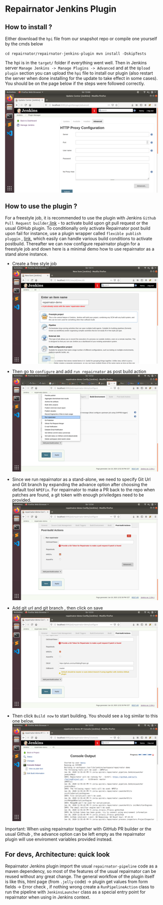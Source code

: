 # Repairnator Jenkins Plugin

## How to install ?

Either download the `hpi` file from our snapshot repo or compile one yourself by the cmds below

`
cd repairnator/repairnator-jenkins-plugin
mvn install -DskipTests
`

The hpi is in the `target/` folder if everything went well. Then in Jenkins server `Manage Jenkins -> Manage Plugins -> Advanced` and at the `Upload plugin` section you can upload the `hpi` file to install our plugin (also restart the server when done installing for the update to take effect in some cases). You should be on the page below if the steps were followed correctly.

![](images/repairnator-jenkins-images/pic1.png)


## How to use the plugin ?

For a freestyle job, it is recommended to use the plugin with Jenkins `Github Pull Request builder`,[link](https://wiki.jenkins.io/display/JENKINS/GitHub+pull+request+builder+plugin) - to activate build upon git pull request or the usual GitHub plugin. To conditionally only activate Repairnator post build upon fail for instance, use a plugin wrapper called `flexible publish pluggin` , [link](https://wiki.jenkins.io/display/JENKINS/Flexible+Publish+Plugin), which easily can handle various build conditions to activate postbuild. Thereafter we can now configure repairnator plugin for a freestyle job and down here is a minimal demo how to use repairnator as a stand alone instance.

* Create a free style job
![](images/repairnator-jenkins-images/pic2.png)

* Then go to `configure` and add `run repairnator` as post build action
![](images/repairnator-jenkins-images/pic3.png)

* Since we run repairnator as a stand-alone, we need to specify Git Url and Git branch by expanding the advance option after choosing the default tool `NPEFix`. For repairnator to make a PR back to the repo when patches are found, a git token with enough priviledges need to be provided.
![](images/repairnator-jenkins-images/pic4.png)

* Add git url and git branch , then click on save
![](images/repairnator-jenkins-images/pic5.png)

* Then click `Build now` to start building. You should see a log similar to this one below.
![](images/repairnator-jenkins-images/pic6.png)

Important: When using repairnator together with GitHub PR builder or the usual Github , the advance option can be left empty as the repairnator plugin will use enviroment variables provided instead. 

## For devs, Architecture: quick look

Repairnator Jenkins plugin import the usual `repairnator-pipeline` code as a maven dependency, so most of the features of the usual repairnator can be reused without any great change. The general workflow of the plugin itself is like this, html page (from `.jelly` code) -> plugin get values from form fields -> Error check , if nothing wrong create a `RunPipelineAction` class to run the pipeline with `JenkinsLauncher` class as a special entry point for repairnator when using in Jenkins context.  
